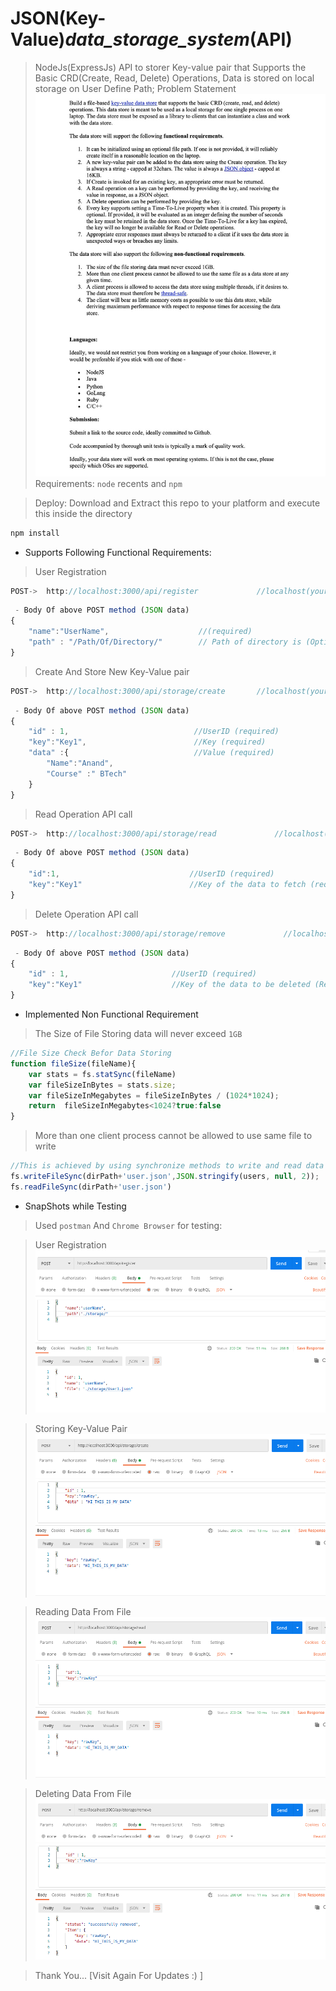 # JSON(Key-Value)_data_storage_system_(API)

>NodeJs(ExpressJs) API to storer Key-value pair that Supports the Basic CRD(Create, Read, Delete) Operations, Data is stored on local storage on User Define Path;
>Problem Statement
![ProblemStatement](https://github.com/anandiiitbh/JSON_data_storage_file/blob/main/IMG/Problem%20Statement.jpeg)
>Requirements: `node` recents and `npm`

>Deploy:
>Download and Extract this repo to your platform and execute this inside the directory
```Bash
npm install
```


- Supports Following Functional Requirements:

> User Registration 
```Javascript
POST->  http://localhost:3000/api/register             //localhost(your_host).... default_port = `3000` (else defined in your `process.env.PORT
```
```Javascript
 - Body Of above POST method (JSON data)
{
    "name":"UserName",                    //(required)
    "path" : "/Path/Of/Directory/"        // Path of directory is (Optional)
}
```

> Create And Store New Key-Value pair 
```Javascript
POST->  http://localhost:3000/api/storage/create       //localhost(your_host).... default_port = `3000` (else defined in your `process.env.PORT`
```
```Javascript
 - Body Of above POST method (JSON data)
{
    "id" : 1,                            //UserID (required)
    "key":"Key1",                        //Key (required)
    "data" :{                            //Value (required)
        "Name":"Anand",
        "Course" :" BTech"
    }
}
```

> Read Operation API call
```Javascript
POST->  http://localhost:3000/api/storage/read             //localhost(your_host).... default_port = `3000` (else defined in your `process.env.PORT`
```
```Javascript
 - Body Of above POST method (JSON data)
{
    "id":1,                             //UserID (required)
    "key":"Key1"                        //Key of the data to fetch (required)
}
```


> Delete Operation API call
```Javascript
POST->  http://localhost:3000/api/storage/remove             //localhost(your_host).... default_port = `3000` (else defined in your `process.env.PORT
```
```Javascript
 - Body Of above POST method (JSON data)
{
    "id" : 1,                       //UserID (required)
    "key":"Key1"                    //Key of the data to be deleted (Required)
}
```


- Implemented Non Functional Requirement 

> The Size of File Storing data will never exceed `1GB`
```Javascript
//File Size Check Befor Data Storing 
function fileSize(fileName){
    var stats = fs.statSync(fileName)
    var fileSizeInBytes = stats.size;
    var fileSizeInMegabytes = fileSizeInBytes / (1024*1024);
    return  fileSizeInMegabytes<1024?true:false
}
```

> More than one client process cannot be allowed to use same file to write
```Javascript
//This is achieved by using synchronize methods to write and read data of nodeJs (File System)
fs.writeFileSync(dirPath+'user.json',JSON.stringify(users, null, 2));
fs.readFileSync(dirPath+'user.json')
```

- SnapShots while Testing

>Used `postman` And `Chrome Browser` for testing:

>User Registration
![User Registration](https://github.com/anandiiitbh/JSON_data_storage_file/blob/main/IMG/1st.png)

>Storing Key-Value Pair
![API call for key-value](https://github.com/anandiiitbh/JSON_data_storage_file/blob/main/IMG/2nd.png)

>Reading Data From File
![Reading Data](https://github.com/anandiiitbh/JSON_data_storage_file/blob/main/IMG/3rd.png)

>Deleting Data From File
![Deleting Data](https://github.com/anandiiitbh/JSON_data_storage_file/blob/main/IMG/4th.png)

>Thank You... [Visit Again For Updates :) ]
